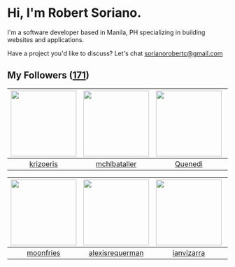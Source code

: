 # Hi, I'm Robert Soriano.
I'm a software developer based in Manila, PH specializing in building websites and applications.

Have a project you'd like to discuss?
Let's chat <a href="mailto:=sorianorobertc@gmail.com?Subject=Hello" target="_top">sorianorobertc@gmail.com</a>

## My Followers ([171](https://github.com/sorxrob?tab=followers))

| <img src="https://avatars1.githubusercontent.com/u/41354523?v=4" width="150" height="150" /> | <img src="https://avatars1.githubusercontent.com/u/38761319?v=4" width="150" height="150" /> | <img src="https://avatars2.githubusercontent.com/u/40898341?v=4" width="150" height="150" /> | <img src="https://avatars0.githubusercontent.com/u/26483650?v=4" width="150" height="150" /> |
| :------------------------------------------------------------------------------------------: | :------------------------------------------------------------------------------------------: | :------------------------------------------------------------------------------------------: | :------------------------------------------------------------------------------------------: |
|                           [krizoeris](https://github.com/krizoeris)                          |                        [mchlbataller](https://github.com/mchlbataller)                       |                             [Quenedi](https://github.com/Quenedi)                            |                            [jensrott](https://github.com/jensrott)                           |

| <img src="https://avatars3.githubusercontent.com/u/22251753?v=4" width="150" height="150" /> | <img src="https://avatars2.githubusercontent.com/u/5343710?v=4" width="150" height="150" /> | <img src="https://avatars2.githubusercontent.com/u/2890710?v=4" width="150" height="150" /> | <img src="https://avatars0.githubusercontent.com/u/62397313?v=4" width="150" height="150" /> |
| :------------------------------------------------------------------------------------------: | :-----------------------------------------------------------------------------------------: | :-----------------------------------------------------------------------------------------: | :------------------------------------------------------------------------------------------: |
|                           [moonfries](https://github.com/moonfries)                          |                    [alexisrequerman](https://github.com/alexisrequerman)                    |                         [ianvizarra](https://github.com/ianvizarra)                         |                          [CollinKoop](https://github.com/CollinKoop)                         |
